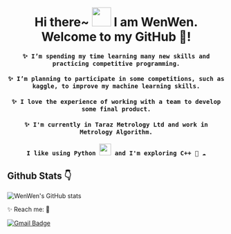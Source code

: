 
<h1 align = 'center'>  Hi there~ <img src="https://i.giphy.com/media/KzJkzjggfGN5Py6nkT/200.webp" width="44"> I am WenWen. Welcome to my GitHub 💖! </h1>


<h4 align="center"><samp> ✨ I’m spending my time learning many new skills and practicing competitive programming. </samp></h4>

<h4 align="center"><samp> ✨ I’m planning to participate in some competitions, such as kaggle, to improve my machine learning skills. </samp></h4>

<h4 align="center"><samp> ✨  I love the experience of working with a team to develop some final product. </samp></h4>

<h4 align="center"><samp> ✨  I'm currently in Taraz Metrology Ltd and work in Metrology Algorithm. </samp></h4>

<h4 align="center"><samp> I like using Python <img src="https://i.giphy.com/media/LMt9638dO8dftAjtco/200.webp" width="27"> and I'm exploring C++ 🐍 ☁️ </samp></h4>






<h2> Github Stats 👇</h2>

![WenWen's GitHub stats](https://github-readme-stats.vercel.app/api?username=stacklens&show_icons=true&theme=cobalt)

✨ Reach me: 📮 

[![Gmail Badge](https://img.shields.io/badge/-wenyanqi77@outlook.com-c14438?style=flat-square&logo=Gmail&logoColor=white&link=mailto:wenyanqi77@outlook.com)](mailto:wenyanqi77@outlook.com)

<!--
**howtospellbeauty/howtospellbeauty** is a ✨ _special_ ✨ repository because its `README.md` (this file) appears on your GitHub profile.

Here are some ideas to get you started:

- 🔭 I’m currently working on ...
- 🌱 I’m currently learning ...
- 👯 I’m looking to collaborate on ...
- 🤔 I’m looking for help with ...
- 💬 Ask me about ...
- 📫 How to reach me: ...
- 😄 Pronouns: ...
- ⚡ Fun fact: ...
-->
